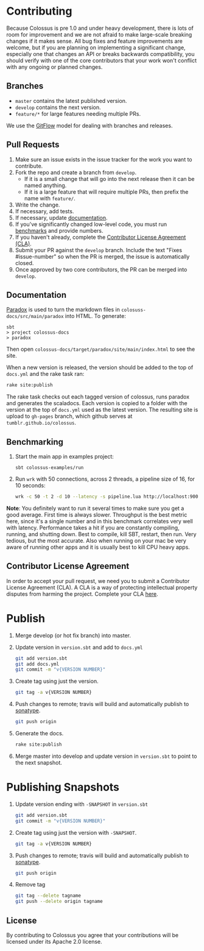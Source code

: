 # Contributing

Because Colossus is pre 1.0 and under heavy development, there is lots of
room for improvement and we are not afraid to make large-scale breaking changes
if it makes sense.  All bug fixes and feature improvements are welcome, but if
you are planning on implementing a significant change, especially one that
changes an API or breaks backwards compatibility, you should verify with one of
the core contributors that your work won't conflict with any ongoing or planned
changes.

## Branches

+ `master` contains the latest published version.
+ `develop` contains the next version.
+ `feature/*` for large features needing multiple PRs.

We use the [GitFlow](https://datasift.github.io/gitflow/IntroducingGitFlow.html) model for dealing with branches and releases.

## Pull Requests

1. Make sure an issue exists in the issue tracker for the work you want to contribute.
2. Fork the repo and create a branch from `develop`.
    + If it is a small change that will go into the next release then it can be named anything.
    + If it is a large feature that will require multiple PRs, then prefix the name with `feature/`.
3. Write the change.
4. If necessary, add tests.
5. If necessary, update [documentation](#documentation).
6. If you've significantly changed low-level code, you must run [benchmarks](#benchmarking) and provide numbers.
7. If you haven't already, complete the [Contributor License Agreement (CLA)](#contributor-license-agreement).
8. Submit your PR against the `develop` branch. Include the text "Fixes #issue-number" so when the PR is merged, the issue is automatically closed.
9. Once approved by two core contributors, the PR can be merged into `develop`.


## Documentation

[Paradox](https://github.com/lightbend/paradox) is used to turn the markdown files in `colosuss-docs/src/main/paradox` into HTML. To generate:

```
sbt
> project colossus-docs
> paradox
```

Then open `colossus-docs/target/paradox/site/main/index.html` to see the site.

When a new version is released, the version should be added to the top of `docs.yml` and the rake task ran:

```bash
rake site:publish
```

The rake task checks out each tagged version of colossus, runs paradox and generates the scaladocs. Each version is copied to a folder with the version at the top of `docs.yml` used as the latest version. The resulting site is upload to `gh-pages` branch, which github serves at `tumblr.github.io/colossus`.

## Benchmarking

1. Start the main app in examples project:

    ```sbtshell
    sbt colossus-examples/run
    ```
    
2. Run `wrk` with 50 connections, across 2 threads, a pipeline size of 16, for 10 seconds:

    ```bash
    wrk -c 50 -t 2 -d 10 --latency -s pipeline.lua http://localhost:9007/plaintext -- 16
    ```

**Note**: You definitely want to run it several times to make sure you get a good average. First time is always slower. 
Throughput is the best metric here, since it's a single number and in this benchmark correlates very well with latency.
Performance takes a hit if you are constantly compiling, running, and shutting down. Best to compile, kill SBT, restart, 
then run. Very tedious, but the most accurate. Also when running on your mac be very aware of running other apps and it
is usually best to kill CPU heavy apps.

## Contributor License Agreement

In order to accept your pull request, we need you to submit a Contributor License Agreement (CLA). A CLA is a way of protecting intellectual property disputes from harming the project. Complete your CLA [here](http://static.tumblr.com/zyubucd/GaTngbrpr/tumblr_corporate_contributor_license_agreement_v1__10-7-14.pdf).

# Publish

1. Merge develop (or hot fix branch) into master.
2. Update version in `version.sbt` and add to `docs.yml`

    ```bash
    git add version.sbt
    git add docs.yml
    git commit -m "v{VERSION NUMBER}"
    ```

3. Create tag using just the version.

    ```bash
    git tag -a v{VERSION NUMBER}
    ```
    
4. Push changes to remote; travis will build and automatically publish to [sonatype](https://oss.sonatype.org/).

    ```bash
    git push origin 
    ```
    
5. Generate the docs.

    ```bash
    rake site:publish
    ```
    
6. Merge master into develop and update version in `version.sbt` to point to the next snapshot.

# Publishing Snapshots

1. Update version ending with `-SNAPSHOT` in `version.sbt` 
    ```bash
    git add version.sbt
    git commit -m "v{VERSION NUMBER}"
    ```
2. Create tag using just the version with `-SNAPSHOT`.
    ```bash
    git tag -a v{VERSION NUMBER}
    ```
3. Push changes to remote; travis will build and automatically publish to [sonatype](https://oss.sonatype.org/).
    ```bash
    git push origin 
    ``` 
4. Remove tag
    ```bash
    git tag --delete tagname
    git push --delete origin tagname
    ```

## License

By contributing to Colossus you agree that your contributions will be licensed under its Apache 2.0 license.
